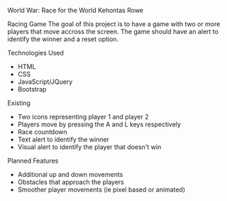 World War: Race for the World
Kehontas Rowe

Racing Game
The goal of this project is to have a game with two or more players that move accross the screen. The game should have an alert to identify the winner and a reset option.

Technologies Used
- HTML
- CSS
- JavaScript/JQuery
- Bootstrap


Existing 
- Two icons representing player 1 and player 2
- Players move by pressing the A and L keys respectively
- Race countdown 
- Text alert to identify the winner 
- Visual alert to identify the player that doesn't win


Planned Features
- Additional up and down movements 
- Obstacles that approach the players
- Smoother player movements (ie pixel based or animated)

